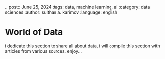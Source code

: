 .. post:: June 25, 2024
:tags: data, machine learning, ai
:category: data sciences
:author: sulthan a. karimov
:language: english

# World of Data

i dedicate this section to share all about data, i will compile this section with articles from various sources. enjoy...
